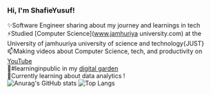 
<!-- Level 1: Simple bio and stats -->
### Hi, I'm ShafieYusuf!
✨Software Engineer sharing about my journey and learnings in tech<br/>
⚡Studied [Computer Science](www.jamhuriya university.com) at the University of jamhuuriya university of science and technology{JUST}<br/> 
📫Making videos about Computer Science, tech, and productivity on [YouTube](https://www.youtube.com/@Shaafici_Official)<br/> 
💬#learninginpublic in my [digital garden](shaaficiyuusuf80@gmail.com)<br/>
🔭Currently learning about data analytics !<br/>
![Anurag's GitHub stats](https://github-readme-stats.vercel.app/api?username=ShafieYusuf&show_icons=true)
![Top Langs](https://github-readme-stats.vercel.app/api/top-langs/?username=ShafieYusuf&layout=compact)
